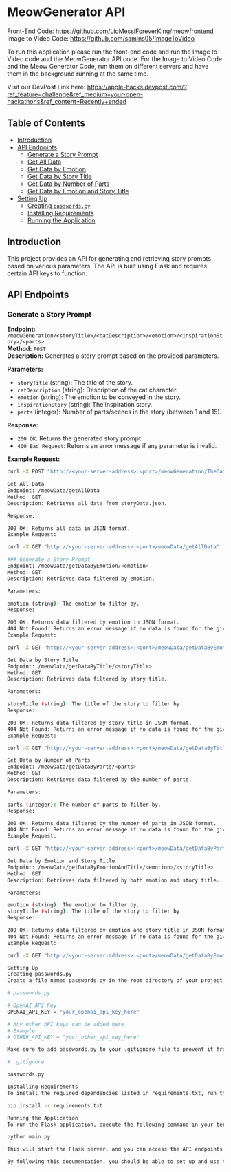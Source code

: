 # MeowGenerator API

Front-End Code: https://github.com/LioMessiForeverKing/meowfrontend
Image to Video Code: https://github.com/samins05/ImageToVideo

To run this application please run the front-end code and run the Image to Video code and the MeowGenerator API code. For the Image to Video Code and the Meow Generator Code, run them on different servers and have them in the background running at the same time.

Visit our DevPost Link here: https://apple-hacks.devpost.com/?ref_feature=challenge&ref_medium=your-open-hackathons&ref_content=Recently+ended

## Table of Contents
- [Introduction](#introduction)
- [API Endpoints](#api-endpoints)
  - [Generate a Story Prompt](#generate-a-story-prompt)
  - [Get All Data](#get-all-data)
  - [Get Data by Emotion](#get-data-by-emotion)
  - [Get Data by Story Title](#get-data-by-story-title)
  - [Get Data by Number of Parts](#get-data-by-number-of-parts)
  - [Get Data by Emotion and Story Title](#get-data-by-emotion-and-story-title)
- [Setting Up](#setting-up)
  - [Creating `passwords.py`](#creating-passwordspy)
  - [Installing Requirements](#installing-requirements)
  - [Running the Application](#running-the-application)

## Introduction
This project provides an API for generating and retrieving story prompts based on various parameters. The API is built using Flask and requires certain API keys to function.

## API Endpoints

### Generate a Story Prompt
**Endpoint:** `/meowGeneration/<storyTitle>/<catDescription>/<emotion>/<inspirationStory>/<parts>`  
**Method:** `POST`  
**Description:** Generates a story prompt based on the provided parameters.

**Parameters:**
- `storyTitle` (string): The title of the story.
- `catDescription` (string): Description of the cat character.
- `emotion` (string): The emotion to be conveyed in the story.
- `inspirationStory` (string): The inspiration story.
- `parts` (integer): Number of parts/scenes in the story (between 1 and 15).

**Response:**
- `200 OK`: Returns the generated story prompt.
- `400 Bad Request`: Returns an error message if any parameter is invalid.

**Example Request:**
```sh
curl -X POST "http://<your-server-address>:<port>/meowGeneration/TheCatAdventure/A brave cat/Happy/A day in the park/5"

Get All Data
Endpoint: /meowData/getAllData
Method: GET
Description: Retrieves all data from storyData.json.

Response:

200 OK: Returns all data in JSON format.
Example Request:

curl -X GET "http://<your-server-address>:<port>/meowData/getAllData"

### Generate a Story Prompt
Endpoint: /meowData/getDataByEmotion/<emotion>
Method: GET
Description: Retrieves data filtered by emotion.

Parameters:

emotion (string): The emotion to filter by.
Response:

200 OK: Returns data filtered by emotion in JSON format.
404 Not Found: Returns an error message if no data is found for the given emotion.
Example Request:

curl -X GET "http://<your-server-address>:<port>/meowData/getDataByEmotion/Happy"

Get Data by Story Title
Endpoint: /meowData/getDataByTitle/<storyTitle>
Method: GET
Description: Retrieves data filtered by story title.

Parameters:

storyTitle (string): The title of the story to filter by.
Response:

200 OK: Returns data filtered by story title in JSON format.
404 Not Found: Returns an error message if no data is found for the given story title.
Example Request:

curl -X GET "http://<your-server-address>:<port>/meowData/getDataByTitle/TheCatAdventure"

Get Data by Number of Parts
Endpoint: /meowData/getDataByParts/<parts>
Method: GET
Description: Retrieves data filtered by the number of parts.

Parameters:

parts (integer): The number of parts to filter by.
Response:

200 OK: Returns data filtered by the number of parts in JSON format.
404 Not Found: Returns an error message if no data is found for the given number of parts.
Example Request:

curl -X GET "http://<your-server-address>:<port>/meowData/getDataByParts/5"

Get Data by Emotion and Story Title
Endpoint: /meowData/getDataByEmotionAndTitle/<emotion>/<storyTitle>
Method: GET
Description: Retrieves data filtered by both emotion and story title.

Parameters:

emotion (string): The emotion to filter by.
storyTitle (string): The title of the story to filter by.
Response:

200 OK: Returns data filtered by emotion and story title in JSON format.
404 Not Found: Returns an error message if no data is found for the given emotion and story title.
Example Request:

curl -X GET "http://<your-server-address>:<port>/meowData/getDataByEmotionAndTitle/Happy/TheCatAdventure"

Setting Up
Creating passwords.py
Create a file named passwords.py in the root directory of your project. This file will store your API keys securely.

# passwords.py

# OpenAI API Key
OPENAI_API_KEY = "your_openai_api_key_here"

# Any other API keys can be added here
# Example:
# OTHER_API_KEY = "your_other_api_key_here"

Make sure to add passwords.py to your .gitignore file to prevent it from being tracked by version control.

# .gitignore

passwords.py

Installing Requirements
To install the required dependencies listed in requirements.txt, run the following command:

pip install -r requirements.txt

Running the Application
To run the Flask application, execute the following command in your terminal:

python main.py

This will start the Flask server, and you can access the API endpoints as documented above.

By following this documentation, you should be able to set up and use the API, securely store your API keys, and install the necessary dependencies for your project.

